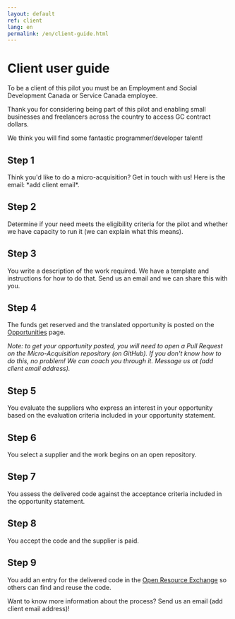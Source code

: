 ```yaml
---
layout: default
ref: client
lang: en
permalink: /en/client-guide.html
---
```


# Client user guide

To be a client of this pilot you must be an Employment and Social Development Canada or Service Canada employee.

Thank you for considering being part of this pilot and enabling small businesses and freelancers across the country to access GC contract dollars.

We think you will find some fantastic programmer/developer talent!

<div class="well"><h2 class="h5">Step 1</h2>
<p> Think you'd like to do a micro-acquisition?
Get in touch with us!
Here is the email: *add client email*.</p>

<h2 class="h5">Step 2</h2>
<p>Determine if your need meets the eligibility criteria for the pilot and whether we have capacity to run it (we can explain what this means).</p>

<h2 class="h5">Step 3</h2>
<p>You write a description of the work required.
We have a template and instructions for how to do that. Send us an email and we can share this with you.</p>

<h2 class="h5">Step 4</h2>
<p>The funds get reserved and the translated opportunity is posted on the <a href="{{ site.baseurl }}{% link _pages/en/opportunities.md %}" title="Opportunities">Opportunities</a> page.</p>

<p><em>Note: to get your opportunity posted, you will need to open a Pull Request on the Micro-Acquisition repository (on GitHub).
If you don't know how to do this, no problem! We can coach you through it. Message us at (add client email address).</em></p>

<h2 class="h5">Step 5</h2>
<p>You evaluate the suppliers who express an interest in your opportunity based on the evaluation criteria included in your opportunity statement.</p>

<h2 class="h5">Step 6</h2>
<p>You select a supplier and the work begins on an open repository.</p>

<h2 class="h5">Step 7</h2>
<p>You assess the delivered code against the acceptance criteria included in the opportunity statement.</p>

<h2 class="h5">Step 8</h2>
<p>You accept the code and the supplier is paid.</p>

<h2 class="h5">Step 9</h2>
<p>You add an entry for the delivered code in the <a href="https://code.open.canada.ca/en/index.html">Open Resource Exchange</a> so others can find and reuse the code.</p>
</div>

Want to know more information about the process?
Send us an email (add client email address)!
